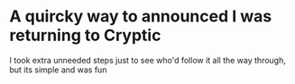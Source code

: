 # A quircky way to announced I was returning to Cryptic
I took extra unneeded steps just to see who'd follow it all the way through, but its simple and was fun
